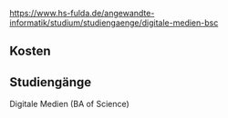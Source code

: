 https://www.hs-fulda.de/angewandte-informatik/studium/studiengaenge/digitale-medien-bsc
## Kosten

## Studiengänge
Digitale Medien (BA of Science)